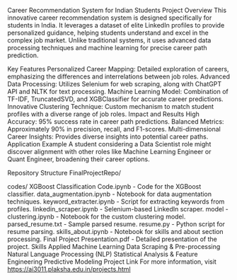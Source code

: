 Career Recommendation System for Indian Students
Project Overview
This innovative career recommendation system is designed specifically for students in India. It leverages a dataset of elite LinkedIn profiles to provide personalized guidance, helping students understand and excel in the complex job market. Unlike traditional systems, it uses advanced data processing techniques and machine learning for precise career path prediction.

Key Features
Personalized Career Mapping: Detailed exploration of careers, emphasizing the differences and interrelations between job roles.
Advanced Data Processing: Utilizes Selenium for web scraping, along with ChatGPT API and NLTK for text processing.
Machine Learning Model: Combination of TF-IDF, TruncatedSVD, and XGBClassifier for accurate career predictions.
Innovative Clustering Technique: Custom mechanism to match student profiles with a diverse range of job roles.
Impact and Results
High Accuracy: 95% success rate in career path predictions.
Balanced Metrics: Approximately 90% in precision, recall, and F1-scores.
Multi-dimensional Career Insights: Provides diverse insights into potential career paths.
Application Example
A student considering a Data Scientist role might discover alignment with other roles like Machine Learning Engineer or Quant Engineer, broadening their career options.

Repository Structure
FinalProjectRepo/

codes/
XGBoost Classification Code.ipynb - Code for the XGBoost classifier.
data_augmentation.ipynb - Notebook for data augmentation techniques.
keyword_extracter.ipynb - Script for extracting keywords from profiles.
linkedin_scraper.ipynb - Selenium-based LinkedIn scraper.
model - clustering.ipynb - Notebook for the custom clustering model.
parsed_resume.txt - Sample parsed resume.
resume.py - Python script for resume parsing.
skills_about.ipynb - Notebook for skills and about section processing.
Final Project Presentation.pdf - Detailed presentation of the project.
Skills
Applied Machine Learning
Data Scraping & Pre-processing
Natural Language Processing (NLP)
Statistical Analysis & Feature Engineering
Predictive Modeling
Project Link
For more information, visit https://ai3011.plaksha.edu.in/projects.html

